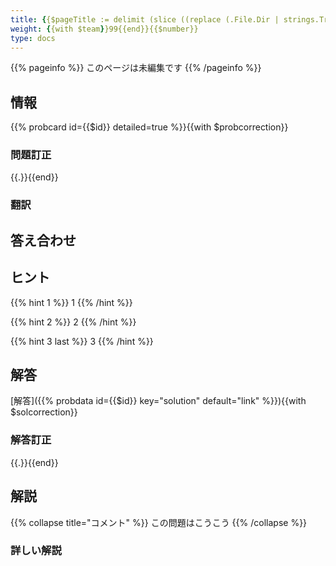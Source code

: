 ```yaml
---
title: {{$pageTitle := delimit (slice ((replace (.File.Dir | strings.TrimPrefix "problems") "\\" "") | upper ) "-" .File.TranslationBaseName) ""}}{{$id := ""}}{{$venue := ""}}{{$venueDetail := ""}}{{$year := ""}}{{$team := ""}}{{$number := ""}}{{$title := ""}}{{$titlejp := ""}}{{$link := ""}}{{$solcorrection := ""}}{{$topic := ""}}{{$author := ""}}{{$category := ""}}{{$probcorrection := ""}}{{$difficulty := ""}}{{$diffeach := ""}}{{range $.Site.Data.problems}}{{$tempVenue := index . "venue"}}{{$tempYear := index . "year"}}{{$tempTeam := index . "team"}}{{$tempNumber := index . "number"}}{{if eq $pageTitle (delimit (slice $tempVenue $tempYear "-" $tempTeam $tempNumber) "")}}{{$id = index . "id"}}{{$venue = index . "venue"}}{{$venueDetail = index . "venueDetail"}}{{$year = index . "year"}}{{$team = index . "team"}}{{$number = index . "number"}}{{$title = index . "title"}}{{$titlejp = index . "titlejp"}}{{$link = index . "link"}}{{$solcorrection = index . "solcorrection"}}{{$topic = index . "topic"}}{{$author = index . "author"}}{{$category = index . "category"}}{{$probcorrection = index . "probcorrection"}}{{$difficulty = index . "difficulty"}}{{$diffeach = index . "diffeach"}}{{end}}{{end}}"{{$venue}}{{with $year}}{{.}}{{end}}-{{with $team}}{{.}}{{end}}{{$number}} {{$titlejp | default $title}}"
weight: {{with $team}}99{{end}}{{$number}}
type: docs
---
```


{{% pageinfo %}}
このページは未編集です
{{% /pageinfo %}}

## 情報

{{% probcard id={{$id}} detailed=true %}}{{with $probcorrection}}

### 問題訂正

{{.}}{{end}}

### 翻訳

## 答え合わせ

## ヒント

{{% hint 1 %}}
1
{{% /hint %}}

{{% hint 2 %}}
2
{{% /hint %}}

{{% hint 3 last %}}
3
{{% /hint %}}

## 解答

[解答]({{% probdata id={{$id}} key="solution" default="link" %}}){{with $solcorrection}}

### 解答訂正

{{.}}{{end}}

## 解説

{{% collapse title="コメント" %}}
この問題はこうこう
{{% /collapse %}}

### 詳しい解説
